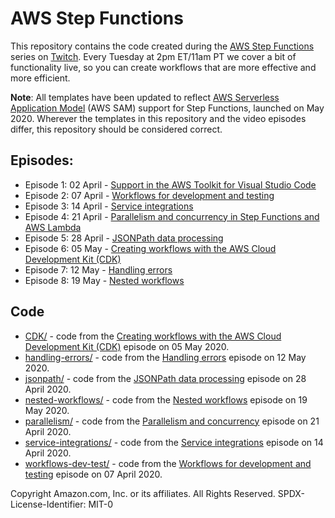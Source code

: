# AWS Step Functions

This repository contains the code created during the [AWS Step Functions][step-functions] series on [Twitch][twitch]. Every Tuesday at 2pm ET/11am PT we cover a bit of functionality live, so you can create workflows that are more effective and more efficient.

**Note**: All templates have been updated to reflect [AWS Serverless Application Model][sam] (AWS SAM) support for Step Functions, launched on May 2020. Wherever the templates in this repository and the video episodes differ, this repository should be considered correct.

## Episodes:

* Episode 1: 02 April - [Support in the AWS Toolkit for Visual Studio Code][toolkit-support]
* Episode 2: 07 April - [Workflows for development and testing][workflows]
* Episode 3: 14 April - [Service integrations][service-integrations]
* Episode 4: 21 April - [Parallelism and concurrency in Step Functions and AWS Lambda][parallelism-concurrency]
* Episode 5: 28 April - [JSONPath data processing][jsonpath]
* Episode 6: 05 May - [Creating workflows with the AWS Cloud Development Kit (CDK)][cdk]
* Episode 7: 12 May - [Handling errors][handling-errors]
* Episode 8: 19 May - [Nested workflows][nested-workflows]

## Code

* [CDK/](CDK) - code from the [Creating workflows with the AWS Cloud Development Kit (CDK)][cdk] episode on 05 May 2020.
* [handling-errors/](handling-errors) - code from the [Handling errors][handling-errors] episode on 12 May 2020.
* [jsonpath/](jsonpath) - code from the [JSONPath data processing][jsonpath] episode on 28 April 2020.
* [nested-workflows/](nested-workflows) - code from the [Nested workflows][nested-workflows] episode on 19 May 2020.
* [parallelism/](parallelism) - code from the [Parallelism and concurrency][parallelism-concurrency] episode on 21 April 2020.
* [service-integrations/](service-integrations) - code from the [Service integrations][service-integrations] episode on 14 April 2020.
* [workflows-dev-test/](workflows-dev-test) - code from the [Workflows for development and testing][workflows] episode on 07 April 2020.

Copyright Amazon.com, Inc. or its affiliates. All Rights Reserved.
SPDX-License-Identifier: MIT-0

[iam]: https://aws.amazon.com/iam/
[sam]: https://aws.amazon.com/serverless/sam/
[step-functions]: https://aws.amazon.com/step-functions/
[twitch]: https://twitch.tv/aws/

[cdk]: https://youtu.be/T9iehMn5xHw
[handling-errors]: https://youtu.be/PyClhjMVGY8
[jsonpath]: https://youtu.be/QpZ6IdKvOdw
[nested-workflows]: https://youtu.be/FmLdqQMQHFs
[parallelism-concurrency]: https://youtu.be/At5mw8T2riY
[service-integrations]: https://youtu.be/01IL3_pG3KQ
[toolkit-support]: https://youtu.be/1RJtCKpdELQ
[workflows]: https://youtu.be/X79vSGi3qGU
